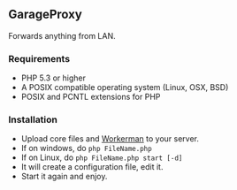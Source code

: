## GarageProxy
Forwards anything from LAN.

### Requirements
- PHP 5.3 or higher
- A POSIX compatible operating system (Linux, OSX, BSD)
- POSIX and PCNTL extensions for PHP

### Installation
- Upload core files and [Workerman](https://github.com/walkor/workerman) to your server.
- If on windows, do `php FileName.php`
- If on Linux, do `php FileName.php start [-d]`
- It will create a configuration file, edit it.
- Start it again and enjoy.
